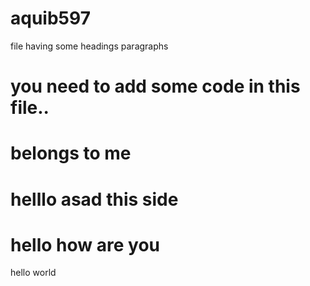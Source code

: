 # aquib597

file having some headings paragraphs


you need to add some code in this file..
=======
belongs to me
=======

helllo asad this side
=======
hello how are you
=======


hello world




